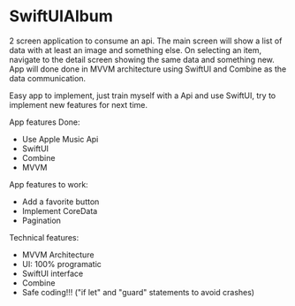 # SwiftUIAlbum
2 screen application to consume an api. The main screen will show a list of data with at least an image and something else. On selecting an item, navigate to the detail screen showing the same data and something new. App will done done in MVVM architecture using SwiftUI and Combine as the data communication.

Easy app to implement, just train myself with a Api and use SwiftUI, try to implement new features for next time.

 App features Done:
- Use Apple Music Api
- SwiftUI
- Combine
- MVVM



App features to work:
- Add a favorite button
- Implement CoreData
- Pagination



Technical features:
- MVVM Architecture
- UI: 100% programatic 
- SwiftUI interface
- Combine
- Safe coding!!! ("if let" and "guard" statements to avoid crashes)
